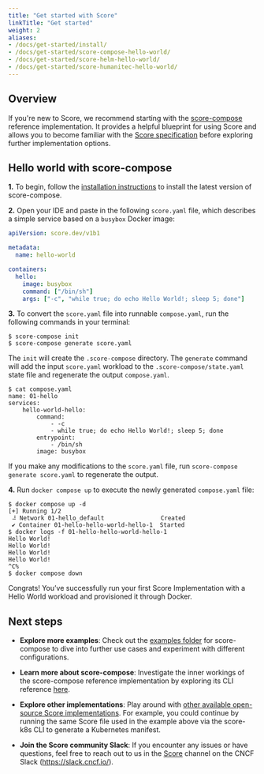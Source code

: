 ```yaml
---
title: "Get started with Score"
linkTitle: "Get started"
weight: 2
aliases:
- /docs/get-started/install/
- /docs/get-started/score-compose-hello-world/
- /docs/get-started/score-helm-hello-world/
- /docs/get-started/score-humanitec-hello-world/
---
```


## Overview

If you're new to Score, we recommend starting with the [score-compose](https://github.com/score-spec/score-compose) reference implementation. It provides a helpful blueprint for using Score and allows you to become familiar with the [Score specification](/docs/score-specification/score-spec-reference) before exploring further implementation options.

## Hello world with score-compose

**1.** To begin, follow the [installation instructions](/docs/score-implementation/score-compose#installation) to install the latest version of score-compose.

**2.** Open your IDE and paste in the following `score.yaml` file, which describes a simple service based on a `busybox` Docker image:

```yaml
apiVersion: score.dev/v1b1

metadata:
  name: hello-world

containers:
  hello:
    image: busybox
    command: ["/bin/sh"]
    args: ["-c", "while true; do echo Hello World!; sleep 5; done"]
```

**3.** To convert the `score.yaml` file into runnable `compose.yaml`, run the following commands in your terminal:

```console
$ score-compose init
$ score-compose generate score.yaml
```

The `init` will create the `.score-compose` directory. The `generate` command will add the input `score.yaml` workload to the `.score-compose/state.yaml` state file and regenerate the output `compose.yaml`.

```console
$ cat compose.yaml
name: 01-hello
services:
    hello-world-hello:
        command:
            - -c
            - while true; do echo Hello World!; sleep 5; done
        entrypoint:
            - /bin/sh
        image: busybox
```

If you make any modifications to the `score.yaml` file, run `score-compose generate score.yaml` to regenerate the output.

**4.** Run `docker compose up` to execute the newly generated `compose.yaml` file:

```console
$ docker compose up -d
[+] Running 1/2
 ⠼ Network 01-hello_default                Created
 ✔ Container 01-hello-hello-world-hello-1  Started
$ docker logs -f 01-hello-hello-world-hello-1
Hello World!
Hello World!
Hello World!
Hello World!
^C%
$ docker compose down
```

Congrats! You’ve successfully run your first Score Implementation with a Hello World workload and provisioned it through Docker.

## Next steps

- **Explore more examples**: Check out the [examples folder](https://github.com/score-spec/score-compose/tree/main/examples) for score-compose to dive into further use cases and experiment with different configurations.

- **Learn more about score-compose**: Investigate the inner workings of the score-compose reference implementation by exploring its CLI reference [here](/docs/score-implementation/score-compose#cli-reference).

- **Explore other implementations**: Play around with [other available open-source Score implementations](/docs/score-implementation/). For example, you could continue by running the same Score file used in the example above via the score-k8s CLI to generate a Kubernetes manifest.

- **Join the Score community Slack**: If you encounter any issues or have questions, feel free to reach out to us in the [Score](https://cloud-native.slack.com/archives/C07DN0D1UCW) channel on the CNCF Slack (<https://slack.cncf.io/>).
